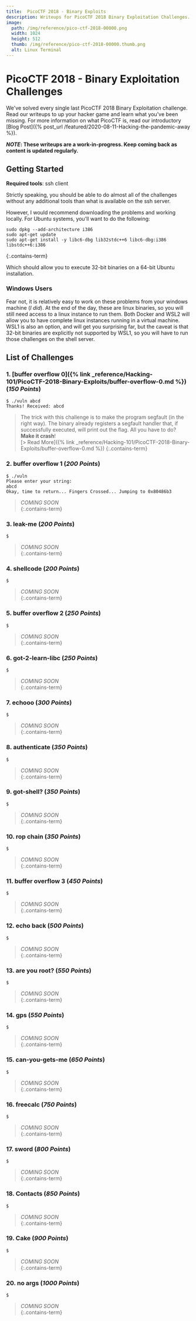```yaml
---
title:  PicoCTF 2018 - Binary Exploits
description: Writeups for PicoCTF 2018 Binary Exploitation Challenges.
image:
  path: /img/reference/pico-ctf-2018-00000.png
  width: 1024
  height: 512
  thumb: /img/reference/pico-ctf-2018-00000.thumb.png
  alt: Linux Terminal
---
```


# PicoCTF 2018 - Binary Exploitation Challenges

We've solved every single last PicoCTF 2018 Binary Exploitation challenge. Read our writeups to up your hacker game and learn what you've been missing. For more information on what PicoCTF is, read our introductory [Blog Post]({% post_url /featured/2020-08-11-Hacking-the-pandemic-away %}).

***NOTE*: These writeups are a work-in-progress. Keep coming back as content is updated regularly.**

## Getting Started

**Required tools**: ssh client

Strictly speaking, you should be able to do almost all of the challenges without any additional tools than what is available on the ssh server.

However, I would recommend downloading the problems and working locally. For Ubuntu systems, you'll want to do the following:

```
sudo dpkg --add-architecture i386
sudo apt-get update
sudo apt-get install -y libc6-dbg lib32stdc++6 libc6-dbg:i386 libstdc++6:i386
```
{:.contains-term}

Which should allow you to execute 32-bit binaries on a 64-bit Ubuntu installation.

### Windows Users

Fear not, it is relatively easy to work on these problems from your windows machine (*I did*). At the end of the day, these are linux binaries, so you will still need access to a linux instance to run them. Both Docker and WSL2 will allow you to have complete linux instances running in a virtual machine. WSL1 is also an option, and will get you surprising far, but the caveat is that 32-bit binaries are explicitly not supported by WSL1, so you will have to run those challenges on the shell server.

## List of Challenges

### 1. [buffer overflow 0]({% link _reference/Hacking-101/PicoCTF-2018-Binary-Exploits/buffer-overflow-0.md %}) (*150 Points*)

> 
```
$ ./vuln abcd
Thanks! Received: abcd
```
> The trick with this challenge is to make the program segfault (in the right way). The binary already registers a segfault handler that, if successfully executed, will print out the flag. All you have to do? **Make it crash**!  
> [> Read More]({% link _reference/Hacking-101/PicoCTF-2018-Binary-Exploits/buffer-overflow-0.md %})
{:.contains-term}

### 2. buffer overflow 1 (*200 Points*)

>
```
$ ./vuln
Please enter your string:
abcd
Okay, time to return... Fingers Crossed... Jumping to 0x80486b3
```
> *COMING SOON*  
{:.contains-term}

### 3. leak-me (*200 Points*)

>
```
$
```
> *COMING SOON*  
{:.contains-term}

### 4. shellcode (*200 Points*)

>
```
$
```
> *COMING SOON*  
{:.contains-term}

### 5. buffer overflow 2 (*250 Points*)

>
```
$
```
> *COMING SOON*  
{:.contains-term}

### 6. got-2-learn-libc (*250 Points*)

>
```
$
```
> *COMING SOON*  
{:.contains-term}

### 7. echooo (*300 Points*)

>
```
$
```
> *COMING SOON*  
{:.contains-term}

### 8. authenticate (*350 Points*)

>
```
$
```
> *COMING SOON*  
{:.contains-term}

### 9. got-shell? (*350 Points*)

>
```
$
```
> *COMING SOON*  
{:.contains-term}

### 10. rop chain (*350 Points*)

>
```
$
```
> *COMING SOON*  
{:.contains-term}

### 11. buffer overflow 3 (*450 Points*)

>
```
$
```
> *COMING SOON*  
{:.contains-term}

### 12. echo back (*500 Points*)

>
```
$
```
> *COMING SOON*  
{:.contains-term}

### 13. are you root? (*550 Points*)
>
```
$
```
> *COMING SOON*  
{:.contains-term}

### 14. gps (*550 Points*)

>
```
$
```
> *COMING SOON*  
{:.contains-term}

### 15. can-you-gets-me (*650 Points*)

>
```
$
```
> *COMING SOON*  
{:.contains-term}

### 16. freecalc (*750 Points*)

>
```
$
```
> *COMING SOON*  
{:.contains-term}

### 17. sword (*800 Points*)

>
```
$
```
> *COMING SOON*  
{:.contains-term}

### 18. Contacts (*850 Points*)

>
```
$
```
> *COMING SOON*  
{:.contains-term}

### 19. Cake (*900 Points*)

>
```
$
```
> *COMING SOON*  
{:.contains-term}

### 20. no args (*1000 Points*)

>
```
$
```
> *COMING SOON*  
{:.contains-term}


